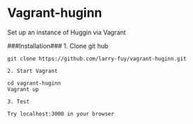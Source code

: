 Vagrant-huginn
==============

Set up an instance of Huggin via Vagrant

###Installation###
	1. Clone git hub
 
	git clone https://github.com/larry-fuy/vagrant-huginn.git

	2. Start Vagrant

	cd vagrant-huginn
	Vagrant up

	3. Test 
	
	Try localhost:3000 in your browser
	
